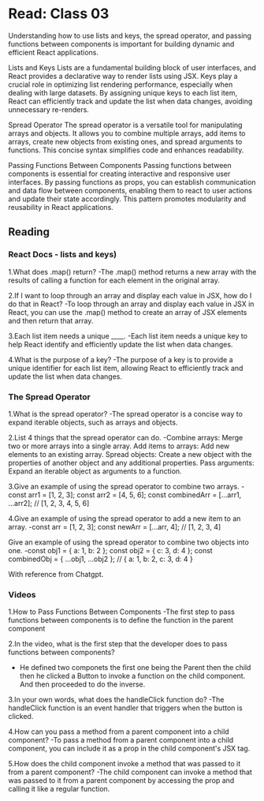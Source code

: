 # Read: Class 03

Understanding how to use lists and keys, the spread operator, and passing functions between components is important for building dynamic and efficient React applications.

Lists and Keys
Lists are a fundamental building block of user interfaces, and React provides a declarative way to render lists using JSX. Keys play a crucial role in optimizing list rendering performance, especially when dealing with large datasets. By assigning unique keys to each list item, React can efficiently track and update the list when data changes, avoiding unnecessary re-renders.

Spread Operator
The spread operator is a versatile tool for manipulating arrays and objects. It allows you to combine multiple arrays, add items to arrays, create new objects from existing ones, and spread arguments to functions. This concise syntax simplifies code and enhances readability.

Passing Functions Between Components
Passing functions between components is essential for creating interactive and responsive user interfaces. By passing functions as props, you can establish communication and data flow between components, enabling them to react to user actions and update their state accordingly. This pattern promotes modularity and reusability in React applications.







## Reading
### React Docs - lists and keys)

1.What does .map() return?
-The .map() method returns a new array with the results of calling a function for each element in the original array.




2.If I want to loop through an array and display each value in JSX, how do I do that in React?
-To loop through an array and display each value in JSX in React, you can use the .map() method to create an array of JSX elements and then return that array.




3.Each list item needs a unique ____.
-Each list item needs a unique key to help React identify and efficiently update the list when data changes.




4.What is the purpose of a key?
-The purpose of a key is to provide a unique identifier for each list item, allowing React to efficiently track and update the list when data changes.


### The Spread Operator

1.What is the spread operator?
-The spread operator is a concise way to expand iterable objects, such as arrays and objects.


2.List 4 things that the spread operator can do.
-Combine arrays: Merge two or more arrays into a single array.
Add items to arrays: Add new elements to an existing array.
Spread objects: Create a new object with the properties of another object and any additional properties.
Pass arguments: Expand an iterable object as arguments to a function.



3.Give an example of using the spread operator to combine two arrays.
-const arr1 = [1, 2, 3];
const arr2 = [4, 5, 6];
const combinedArr = [...arr1, ...arr2]; // [1, 2, 3, 4, 5, 6]



4.Give an example of using the spread operator to add a new item to an array.
-const arr = [1, 2, 3];
const newArr = [...arr, 4]; // [1, 2, 3, 4]


Give an example of using the spread operator to combine two objects into one.
-const obj1 = { a: 1, b: 2 };
const obj2 = { c: 3, d: 4 };
const combinedObj = { ...obj1, ...obj2 }; // { a: 1, b: 2, c: 3, d: 4 }

With reference from Chatgpt.

### Videos

1.How to Pass Functions Between Components
-The first step to pass functions between components is to define the function in the parent component

2.In the video, what is the first step that the developer does to pass functions between components?
- He defined two componets the first one being the Parent then the child then he clicked a Button to invoke a function on the child component. And then proceeded to do the inverse.

3.In your own words, what does the handleClick function do?
-The handleClick function is an event handler that triggers when the button is clicked.


4.How can you pass a method from a parent component into a child component?
-To pass a method from a parent component into a child component, you can include it as a prop in the child component's JSX tag.


5.How does the child component invoke a method that was passed to it from a parent component?
-The child component can invoke a method that was passed to it from a parent component by accessing the prop and calling it like a regular function.
